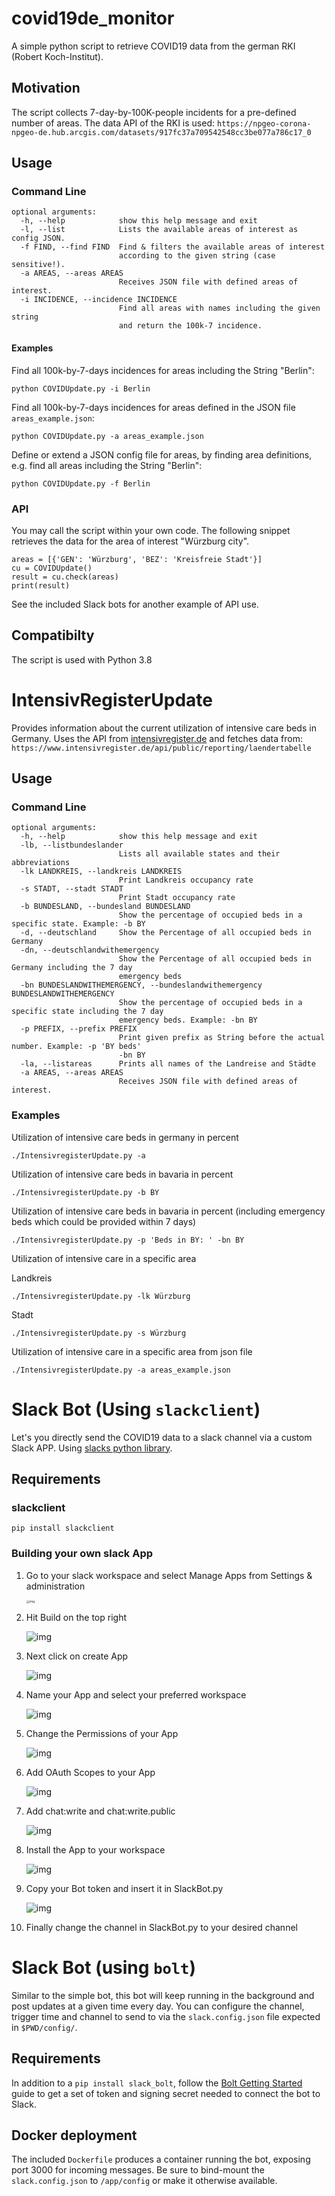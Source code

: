 # covid19de_monitor

A simple python script to retrieve COVID19 data from the german RKI (Robert Koch-Institut).

## Motivation

The script collects 7-day-by-100K-people incidents for a pre-defined number of areas.
The data API of the RKI is used:
`https://npgeo-corona-npgeo-de.hub.arcgis.com/datasets/917fc37a709542548cc3be077a786c17_0`

## Usage

### Command Line

```
optional arguments:
  -h, --help            show this help message and exit
  -l, --list            Lists the available areas of interest as config JSON.
  -f FIND, --find FIND  Find & filters the available areas of interest
                        according to the given string (case sensitive!).
  -a AREAS, --areas AREAS
                        Receives JSON file with defined areas of interest.
  -i INCIDENCE, --incidence INCIDENCE
                        Find all areas with names including the given string
                        and return the 100k-7 incidence.
```

#### Examples

Find all 100k-by-7-days incidences for areas including the String "Berlin":

`python COVIDUpdate.py -i Berlin`

Find all 100k-by-7-days incidences for areas defined in the JSON file `areas_example.json`:

`python COVIDUpdate.py -a areas_example.json`

Define or extend a JSON config file for areas, by finding area definitions,
e.g. find all areas including the String "Berlin":

`python COVIDUpdate.py -f Berlin`

### API

You may call the script within your own code.
The following snippet retrieves the data for the area of interest "Würzburg city".

```
areas = [{'GEN': 'Würzburg', 'BEZ': 'Kreisfreie Stadt'}]
cu = COVIDUpdate()
result = cu.check(areas)
print(result)
```

See the included Slack bots for another example of API use.

## Compatibilty

The script is used with Python 3.8

# IntensivRegisterUpdate

Provides information about the current utilization of intensive care beds in Germany.
Uses the API from [intensivregister.de](https://www.intensivregister.de/#/aktuelle-lage/laendertabelle) and fetches data from:
`https://www.intensivregister.de/api/public/reporting/laendertabelle`

## Usage

### Command Line

```
optional arguments:
  -h, --help            show this help message and exit
  -lb, --listbundeslander
                        Lists all available states and their abbreviations
  -lk LANDKREIS, --landkreis LANDKREIS
                        Print Landkreis occupancy rate
  -s STADT, --stadt STADT
                        Print Stadt occupancy rate
  -b BUNDESLAND, --bundesland BUNDESLAND
                        Show the percentage of occupied beds in a specific state. Example: -b BY
  -d, --deutschland     Show the Percentage of all occupied beds in Germany
  -dn, --deutschlandwithemergency
                        Show the Percentage of all occupied beds in Germany including the 7 day
                        emergency beds
  -bn BUNDESLANDWITHEMERGENCY, --bundeslandwithemergency BUNDESLANDWITHEMERGENCY
                        Show the percentage of occupied beds in a specific state including the 7 day
                        emergency beds. Example: -bn BY
  -p PREFIX, --prefix PREFIX
                        Print given prefix as String before the actual number. Example: -p 'BY beds'
                        -bn BY
  -la, --listareas      Prints all names of the Landreise and Städte
  -a AREAS, --areas AREAS
                        Receives JSON file with defined areas of interest.
```

### Examples

Utilization of intensive care beds in germany in percent

`./IntensivregisterUpdate.py -a`

Utilization of intensive care beds in bavaria in percent

`./IntensivregisterUpdate.py -b BY`

Utilization of intensive care beds in bavaria in percent (including emergency
beds which could be provided within 7 days)

`./IntensivregisterUpdate.py -p 'Beds in BY: ' -bn BY`

Utilization of intensive care in a specific area

Landkreis

`./IntensivregisterUpdate.py -lk Würzburg`

Stadt

`./IntensivregisterUpdate.py -s Würzburg`

Utilization of intensive care in a specific area from json file

`./IntensivregisterUpdate.py -a areas_example.json`

# Slack Bot (Using `slackclient`)

Let's you directly send the COVID19 data to a slack channel via a custom Slack APP.
Using [slacks python library](https://pypi.org/project/slackclient/).

## Requirements

### slackclient

`pip install slackclient`

### Building your own slack App

1.  Go to your slack workspace and select Manage Apps from Settings & administration

    <img src="./img/ws-settings.png" alt="img" style="zoom: 33%;" />

2.  Hit Build on the top right

    ![img](./img/build-app.png)

3.  Next click on create App

    ![img](./img/create-app.png)

4.  Name your App and select your preferred workspace

    ![img](./img/create-slack-app.png)

5.  Change the Permissions of your App

    ![img](./img/permissions.png)

6.  Add OAuth Scopes to your App

    ![img](./img/add-oauth-scope.png)

7.  Add chat:write and chat:write.public

    ![img](./img/added-scopes.png)

8.  Install the App to your workspace

    ![img](./img/install-to-workspace.png)

9.  Copy your Bot token and insert it in SlackBot.py

    ![img](./img/copy-token.jpg)

10. Finally change the channel in SlackBot.py to your desired channel

# Slack Bot (using `bolt`)

Similar to the simple bot, this bot will keep running in the background and post updates at a given time every day.
You can configure the channel, trigger time and channel to send to via the `slack.config.json` file expected in `$PWD/config/`.

## Requirements

In addition to a `pip install slack_bolt`, follow the [Bolt Getting Started](https://api.slack.com/start/building/bolt-python)
guide to get a set of token and signing secret needed to connect the bot to Slack.

## Docker deployment

The included `Dockerfile` produces a container running the bot, exposing port 3000 for incoming messages.
Be sure to bind-mount the `slack.config.json` to `/app/config` or make it otherwise available.
